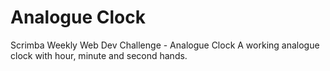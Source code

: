# Analogue Clock
 Scrimba Weekly Web Dev Challenge - Analogue Clock
A working analogue clock with hour, minute and second hands.